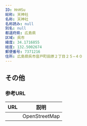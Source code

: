 ```yaml
---
ID: HnHSu
総称: 天神社
名称: 天神社
名称読み: null
別名: null
都道府県: 広島県
区域: 呉市
緯度: 34.1716855
経度: 132.5002674
郵便番号: 7371216
住所: 広島県呉市音戸町田原２丁目２５−４０
---
```


## その他

### 参考URL

| URL | 説明          |
| --- | ------------- |
|     | OpenStreetMap |
